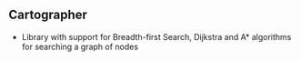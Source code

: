 ## Cartographer

- Library with support for Breadth-first Search, Dijkstra and A* algorithms for searching a graph of nodes
